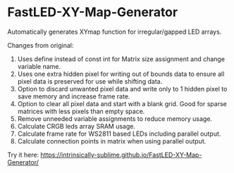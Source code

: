 # FastLED-XY-Map-Generator
Automatically generates XYmap function for irregular/gapped LED arrays.

Changes from original:
1) Uses define instead of const int for Matrix size assignment and change variable name.
2) Uses one extra hidden pixel for writing out of bounds data to ensure all pixel data is preserved for use while shifting data.
3) Option to discard unwanted pixel data and write only to 1 hidden pixel to save memory and increase frame rate.
4) Option to clear all pixel data and start with a blank grid. Good for sparse matrices with less pixels than empty space.
5) Remove unneeded variable assignments to reduce memory usage.
6) Calculate CRGB leds array SRAM usage.
7) Calculate frame rate for WS2811 based LEDs including parallel output.
8) Calculate connection points in matrix when using parallel output.

Try it here: https://intrinsically-sublime.github.io/FastLED-XY-Map-Generator/
